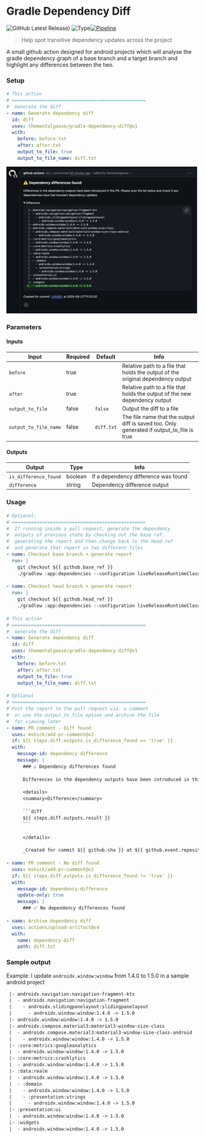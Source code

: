 # Gradle Dependency Diff

![GitHub Latest Release)](https://img.shields.io/github/v/release/ptr727/PlexCleaner?logo=github) ![Type](https://img.shields.io/badge/Supported_project-Gradle-blue)[![Pipeline](https://github.com/thementalgoose/gradle-dependency-diff/actions/workflows/release.yml/badge.svg?branch=main)](https://github.com/thementalgoose/gradle-dependency-diff/actions/workflows/release.yml)

> Help spot transitive dependency updates across the project

A small github action designed for android projects which will analyse the gradle dependency graph of a base branch and a target branch and highlight any differences between the two. 

### Setup

```yml
# This action
# =================================================
#  Generate the diff
- name: Generate dependency diff
  id: diff
  uses: thementalgoose/gradle-dependency-diff@v1
  with:
    before: before.txt
    after: after.txt
    output_to_file: true
    output_to_file_name: diff.txt
```

<img src="resources/example.jpg" width="500" />

### Parameters

#### Inputs

| Input | Required | Default | Info |
|---|---|---|---|
| `before` | true | | Relative path to a file that holds the output of the original dependency output |
| `after` | true | | Relative path to a file that holds the output of the new dependency output |
| `output_to_file` | false | `false` | Output the diff to a file |
| `output_to_file_name` | false | `diff.txt` | The file name that the output diff is saved too. Only generated if output_to_file is true | 

#### Outputs

| Output | Type | Info |
|---|---|---|
| `is_difference_found` | boolean | If a dependency difference was found | 
| `difference` | string | Dependency difference output |

### Usage 

```yml
# Optional:
# =================================================
#  If running inside a pull request, generate the dependency
#  outputs of previous state by checking out the base ref,
#  generating the report and then change back to the head ref
#  and generate that report in two different files
- name: Checkout base branch + generate report
  run: |
    git checkout ${{ github.base_ref }}
    ./gradlew :app:dependencies --configuration liveReleaseRuntimeClasspath >> before.txt

- name: Checkout head branch + generate report
  run: |
    git checkout ${{ github.head_ref }}
    ./gradlew :app:dependencies --configuration liveReleaseRuntimeClasspath >> after.txt

# This action
# =================================================
#  Generate the diff
- name: Generate dependency diff
  id: diff
  uses: thementalgoose/gradle-dependency-diff@v1
  with:
    before: before.txt
    after: after.txt
    output_to_file: true
    output_to_file_name: diff.txt

# Optional
# =================================================
# Post the report to the pull request via. a comment
#  or use the output_to_file option and archive the file
#  for viewing later
- name: PR comment - Diff found
  uses: mshick/add-pr-comment@v2
  if: ${{ steps.diff.outputs.is_difference_found == 'true' }}
  with:
    message-id: dependency-difference
    message: |
      ### ⚠️ Dependency differences found
      
      Differences in the dependency outputs have been introduced in this PR. Please scan the list below and check if any dependencies have had transient dependency updates
      
      <details> 
      <summary>Difference</summary>

      ```diff
      ${{ steps.diff.outputs.result }}
      ```

      </details> 

      _Created for commit ${{ github.sha }} at ${{ github.event.repository.pushed_at }}_

- name: PR comment - No diff found
  uses: mshick/add-pr-comment@v2
  if: ${{ steps.diff.outputs.is_difference_found != 'true' }}
  with:
    message-id: dependency-difference
    update-only: true
    message: |
      ### ✅ No dependency differences found

- name: Archive dependency diff
  uses: actions/upload-artifact@v4
  with:
    name: dependency-diff
    path: diff.txt
```

### Sample output

Example: I update `androidx.window:window` from 1.4.0 to 1.5.0 in a sample android project

```diff 
 |- androidx.navigation:navigation-fragment-ktx
 |  - androidx.navigation:navigation-fragment
 |    - androidx.slidingpanelayout:slidingpanelayout
 |      - androidx.window:window:1.4.0 -> 1.5.0
 |- androidx.window:window:1.4.0 -> 1.5.0
 |- androidx.compose.material3:material3-window-size-class
 |  - androidx.compose.material3:material3-window-size-class-android
 |    - androidx.window:window:1.4.0 -> 1.5.0
 |- :core:metrics:googleanalytics
 |  - androidx.window:window:1.4.0 -> 1.5.0
 |- :core:metrics:crashlytics
 |  - androidx.window:window:1.4.0 -> 1.5.0
 |- :data:realm
 |  - androidx.window:window:1.4.0 -> 1.5.0
 |  - :domain
 |    - androidx.window:window:1.4.0 -> 1.5.0
 |    - :presentation:strings
 |      - androidx.window:window:1.4.0 -> 1.5.0
 |- :presentation:ui
 |  - androidx.window:window:1.4.0 -> 1.5.0
 |- :widgets
 |  - androidx.window:window:1.4.0 -> 1.5.0
```